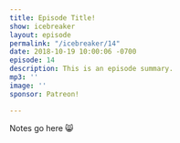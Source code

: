 ```yaml
---
title: Episode Title!
show: icebreaker
layout: episode
permalink: "/icebreaker/14"
date: 2018-10-19 10:00:06 -0700
episode: 14
description: This is an episode summary.
mp3: ''
image: ''
sponsor: Patreon!

---
```

Notes go here 😸
